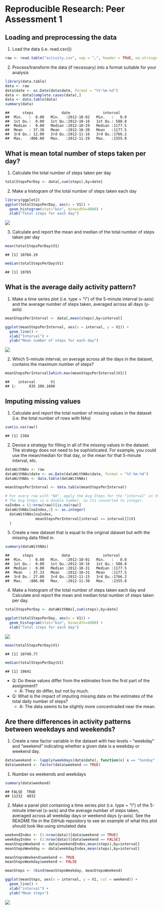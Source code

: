 # Reproducible Research: Peer Assessment 1


## Loading and preprocessing the data

1. Load the data (i.e. read.csv())


```r
raw <- read.table("activity.csv", sep = ",", header = TRUE, na.strings = "NA")
```

2. Process/transform the data (if necessary) into a format suitable for your analysis


```r
library(data.table)
data <- raw
data$date <- as.Date(data$date, format = "%Y-%m-%d")
data <- data[complete.cases(data),]
data <- data.table(data)
summary(data)
```

```
##      steps             date               interval     
##  Min.   :  0.00   Min.   :2012-10-02   Min.   :   0.0  
##  1st Qu.:  0.00   1st Qu.:2012-10-16   1st Qu.: 588.8  
##  Median :  0.00   Median :2012-10-29   Median :1177.5  
##  Mean   : 37.38   Mean   :2012-10-30   Mean   :1177.5  
##  3rd Qu.: 12.00   3rd Qu.:2012-11-16   3rd Qu.:1766.2  
##  Max.   :806.00   Max.   :2012-11-29   Max.   :2355.0
```

## What is mean total number of steps taken per day?

1. Calculate the total number of steps taken per day

```r
totalStepsPerDay <- data[,sum(steps),by=date]
```

2. Make a histogram of the total number of steps taken each day

```r
library(ggplot2)
ggplot(totalStepsPerDay, aes(x = V1)) +
  geom_histogram(stat="bin", binwidth=4000) +
  xlab("Total steps for each day")
```

![](PA1_template_files/figure-html/unnamed-chunk-4-1.png) 

3. Calculate and report the mean and median of the total number of steps taken per day

```r
mean(totalStepsPerDay$V1)
```

```
## [1] 10766.19
```

```r
median(totalStepsPerDay$V1)
```

```
## [1] 10765
```


## What is the average daily activity pattern?

1. Make a time series plot (i.e. type = "l") of the 5-minute interval (x-axis) and the average number of steps taken, averaged across all days (y-axis)

```r
meanStepsPerInterval <- data[,mean(steps),by=interval]

ggplot(meanStepsPerInterval, aes(x = interval, y = V1)) +
  geom_line() +
  xlab("Interval") +
  ylab("Mean number of steps for each day")
```

![](PA1_template_files/figure-html/unnamed-chunk-6-1.png) 

2. Which 5-minute interval, on average across all the days in the dataset, contains the maximum number of steps?

```r
meanStepsPerInterval[which.max(meanStepsPerInterval$V1)]
```

```
##    interval       V1
## 1:      835 206.1698
```

## Imputing missing values

1. Calculate and report the total number of missing values in the dataset (i.e. the total number of rows with NAs)


```r
sum(is.na(raw))
```

```
## [1] 2304
```

2. Devise a strategy for filling in all of the missing values in the dataset. The strategy does not need to be sophisticated. For example, you could use the mean/median for that day, or the mean for that 5-minute interval, etc.


```r
dataWithNAs <- raw
dataWithNAs$date <- as.Date(dataWithNAs$date, format = "%Y-%m-%d")
dataWithNAs <- data.table(dataWithNAs)

meanStepsPerInterval <- data.table(meanStepsPerInterval)

# For every row with "NA", apply the Avg Steps for the "interval" in that row.
# The Avg Steps is a double number, so its converted to integer.
naIndex = (1:nrow(raw))[is.na(raw)]
dataWithNAs[naIndex,1] <- as.integer(
  dataWithNAs[naIndex,
              meanStepsPerInterval[interval == interval]]$V1
  )
```


3. Create a new dataset that is equal to the original dataset but with the missing data filled in.

```r
summary(dataWithNAs)
```

```
##      steps             date               interval     
##  Min.   :  0.00   Min.   :2012-10-01   Min.   :   0.0  
##  1st Qu.:  0.00   1st Qu.:2012-10-16   1st Qu.: 588.8  
##  Median :  0.00   Median :2012-10-31   Median :1177.5  
##  Mean   : 37.33   Mean   :2012-10-31   Mean   :1177.5  
##  3rd Qu.: 27.00   3rd Qu.:2012-11-15   3rd Qu.:1766.2  
##  Max.   :806.00   Max.   :2012-11-30   Max.   :2355.0
```

4. Make a histogram of the total number of steps taken each day and Calculate and report the mean and median total number of steps taken per day.


```r
totalStepsPerDay <- dataWithNAs[,sum(steps),by=date]

ggplot(totalStepsPerDay, aes(x = V1)) +
  geom_histogram(stat="bin", binwidth=4000) +
  xlab("Total steps for each day")
```

![](PA1_template_files/figure-html/unnamed-chunk-11-1.png) 

```r
mean(totalStepsPerDay$V1)
```

```
## [1] 10749.77
```

```r
median(totalStepsPerDay$V1)
```

```
## [1] 10641
```

* Q: Do these values differ from the estimates from the first part of the assignment?
     * A: They do differ, but not by much.
* Q: What is the impact of imputing missing data on the estimates of the total daily number of steps?
     * A: The data seems to be slightly more concentraded near the mean.

## Are there differences in activity patterns between weekdays and weekends?

1. Create a new factor variable in the dataset with two levels – “weekday” and “weekend” indicating whether a given date is a weekday or weekend day.


```r
data$weekend <- lapply(weekdays(data$date), function(x) x == "Sunday" || x == "Saturday")
data$weekend <- factor(data$weekend == TRUE)
```

   1. Number os weekends and weekdays


```r
summary(data$weekend)
```

```
## FALSE  TRUE 
## 11232  4032
```

2. Make a panel plot containing a time series plot (i.e. type = "l") of the 5-minute interval (x-axis) and the average number of steps taken, averaged across all weekday days or weekend days (y-axis). See the README file in the GitHub repository to see an example of what this plot should look like using simulated data.


```r
weekendIndex <- (1:nrow(data))[data$weekend == TRUE]
weekdayIndex <- (1:nrow(data))[data$weekend == FALSE]
meanStepsWeekend <- data[weekendIndex,mean(steps),by=interval]
meanStepsWeekday <- data[weekdayIndex,mean(steps),by=interval]

meanStepsWeekend$weekend <- TRUE
meanStepsWeekday$weekend <- FALSE

meanSteps <- rbind(meanStepsWeekday, meanStepsWeekend)

ggplot(meanSteps, aes(x = interval, y = V1, col = weekend)) +
  geom_line() +
  xlab("interval") +
  ylab("Mean steps")
```

![](PA1_template_files/figure-html/unnamed-chunk-14-1.png) 
